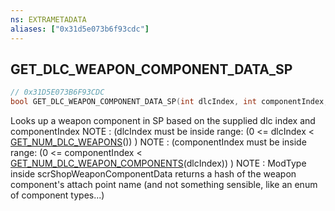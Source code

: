 ```yaml
---
ns: EXTRAMETADATA
aliases: ["0x31d5e073b6f93cdc"]
---
```

## GET_DLC_WEAPON_COMPONENT_DATA_SP

```c
// 0x31D5E073B6F93CDC
bool GET_DLC_WEAPON_COMPONENT_DATA_SP(int dlcIndex, int componentIndex, Any* weaponComponent);
```

Looks up a weapon component in SP based on the supplied dlc index and componentIndex NOTE : (dlcIndex must be inside range: (0 <= dlcIndex < [GET_NUM_DLC_WEAPONS](#_0xEE47635F352DA367)()) ) NOTE : (componentIndex must be inside range: (0 <= componentIndex < [GET_NUM_DLC_WEAPON_COMPONENTS](#_0x405425358A7D61FE)(dlcIndex)) ) NOTE : ModType inside scrShopWeaponComponentData returns a hash of the weapon component's attach point name (and not something sensible, like an enum of component types...)


